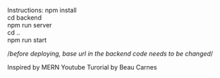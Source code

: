 Instructions:
npm install<br/>
cd backend<br/>
npm run server<br/>
cd ..<br/>
npm run start<br/>

/*before deploying, base url in the backend code needs to be changed*/

Inspired by MERN Youtube Turorial by Beau Carnes
